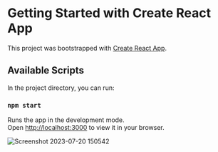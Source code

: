 # Getting Started with Create React App

This project was bootstrapped with [Create React App](https://github.com/facebook/create-react-app).

## Available Scripts

In the project directory, you can run:

### `npm start`

Runs the app in the development mode.\
Open [http://localhost:3000](http://localhost:3000) to view it in your browser.

![Screenshot 2023-07-20 150542](https://github.com/prachi-git99/live-covid-tracker/assets/83897459/1635afe8-0e52-4808-97f9-f7dd2b30063c)
